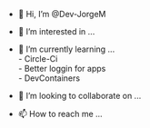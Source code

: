 - 👋 Hi, I’m @Dev-JorgeM
- 👀 I’m interested in ...
- 🌱 I’m currently learning ...<br>
        - Circle-Ci<br>
        - Better loggin for apps<br>
        - DevContainers
        
- 💞️ I’m looking to collaborate on ...
- 📫 How to reach me ...

<!---
Dev-JorgeM/Dev-JorgeM is a ✨ special ✨ repository because its `README.md` (this file) appears on your GitHub profile.
You can click the Preview link to take a look at your changes.
--->
